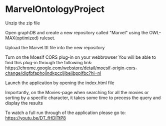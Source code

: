 # MarvelOntologyProject

Unzip the zip file

Open graphDB and create a new repository called "Marvel" using the OWL-MAX(optimized) ruleset.

Upload the Marvel.ttl file into the new repository

Turn on the Moesif CORS plug-in on your webbrowser You will be able to find this plug-in through the following link: https://chrome.google.com/webstore/detail/moesif-origin-cors-change/digfbfaphojjndkpccljibejjbppifbc?hl=nl

Launch the application by opening the index.html file

Importantly, on the Movies-page when searching for all the movies or sorting by a specific character, it takes some time to precess the query and display the results


To watch a full run through of the application please go to: https://youtu.be/DT_fHDITtP8
